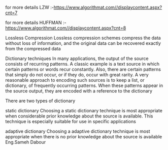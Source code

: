 for more details LZW :-https://www.algorithmat.com//displaycontent.aspx?cnt=7

for more details HUFFMAN :-https://www.algorithmat.com//displaycontent.aspx?cnt=8

Lossless Compression
Lossless compression schemes compress the data without loss of information, and the original data can be recovered exactly from the compressed data

Dictionary techniques
In many applications, the output of the source consists of recurring patterns. A classic example is a text source in which certain patterns or words recur constantly. Also, there are certain patterns that simply do not occur, or if they do, occur with great rarity. A very reasonable approach to encoding such sources is to keep a list, or dictionary, of frequently occurring patterns. When these patterns appear in the source output, they are encoded with a reference to the dictionary

There are two types of dictionary

static dictionary
Choosing a static dictionary technique is most appropriate when considerable prior knowledge about the source is available. This technique is especially suitable for use in specific applications

adaptive dictionary
Choosing a adaptive dictionary technique is most appropriate when there is no prior knowledge about the source is available
Eng.Sameh Dabour

